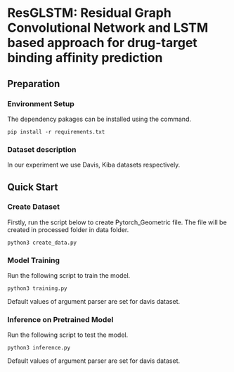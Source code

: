 # ResGLSTM: Residual Graph Convolutional Network and LSTM based approach for drug-target binding affinity prediction
## Preparation <a name="prepration"></a>
### Environment Setup <a name="env-setup"></a>
The dependency pakages can be installed using the command.
```shell
pip install -r requirements.txt
```
### Dataset description <a name="dataset"></a>
In our experiment we use Davis, Kiba datasets respectively.

## Quick Start <a name="model-tra"></a>
### Create Dataset <a name="create-dataset"></a>
Firstly, run the script below to create Pytorch_Geometric file. The file will be created in processed folder in data folder.
```shell
python3 create_data.py 
```
### Model Training  <a name="model-tra"></a>
Run the following script to train the model.
```shell
python3 training.py 
```
Default values of argument parser are set for davis dataset.
### Inference on Pretrained Model  <a name="Inf-pre"></a>
Run the following script to test the model.
```shell
python3 inference.py 
```
Default values of argument parser are set for davis dataset.